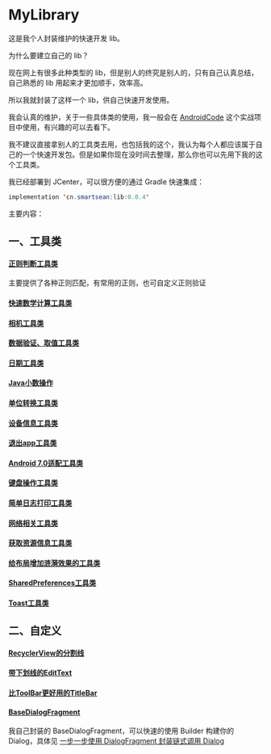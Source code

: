 # MyLibrary

这是我个人封装维护的快速开发 lib。

为什么要建立自己的 lib？

现在网上有很多此种类型的 lib，但是别人的终究是别人的，只有自己认真总结，自己熟悉的 lib 用起来才更加顺手，效率高。

所以我就封装了这样一个 lib，供自己快速开发使用。

我会认真的维护，关于一些具体类的使用，我一般会在 [AndroidCode](https://github.com/smartsean/AndroidCode) 这个实战项目中使用，有兴趣的可以去看下。

我不建议直接拿别人的工具类去用，也包括我的这个，我认为每个人都应该属于自己的一个快速开发包。但是如果你现在没时间去整理，那么你也可以先用下我的这个工具类。

我已经部署到 JCenter，可以很方便的通过 Gradle 快速集成：

``` java
implementation 'cn.smartsean:lib:0.0.4'
```

主要内容：

## 一、工具类

#### [正则判断工具类](https://github.com/smartsean/MyLibrary/blob/master/SeanLib/src/main/java/cn/smartsean/lib/utils/RegexUtils.java)
主要提供了各种正则匹配，有常用的正则，也可自定义正则验证

#### [快速数学计算工具类](https://github.com/smartsean/MyLibrary/blob/master/SeanLib/src/main/java/cn/smartsean/lib/utils/AndroidMath.java)

#### [相机工具类](https://github.com/smartsean/MyLibrary/blob/master/SeanLib/src/main/java/cn/smartsean/lib/utils/CameraUtils.java)

#### [数据验证、取值工具类](https://github.com/smartsean/MyLibrary/blob/master/SeanLib/src/main/java/cn/smartsean/lib/utils/DataUtils.java)

#### [日期工具类](https://github.com/smartsean/MyLibrary/blob/master/SeanLib/src/main/java/cn/smartsean/lib/utils/DateUtils.java)

#### [Java小数操作](https://github.com/smartsean/MyLibrary/blob/master/SeanLib/src/main/java/cn/smartsean/lib/utils/DecimalUtils.java)

#### [单位转换工具类](https://github.com/smartsean/MyLibrary/blob/master/SeanLib/src/main/java/cn/smartsean/lib/utils/DensityUtils.java)

#### [设备信息工具类](https://github.com/smartsean/MyLibrary/blob/master/SeanLib/src/main/java/cn/smartsean/lib/utils/DeviceUtils.java)

#### [退出app工具类](https://github.com/smartsean/MyLibrary/blob/master/SeanLib/src/main/java/cn/smartsean/lib/utils/ExitUtil.java)

#### [Android 7.0适配工具类](https://github.com/smartsean/MyLibrary/blob/master/SeanLib/src/main/java/cn/smartsean/lib/utils/FileProviderNAdapter.java)

#### [键盘操作工具类](https://github.com/smartsean/MyLibrary/blob/master/SeanLib/src/main/java/cn/smartsean/lib/utils/KeyBoardUtil.java)

#### [简单日志打印工具类](https://github.com/smartsean/MyLibrary/blob/master/SeanLib/src/main/java/cn/smartsean/lib/utils/Logger.java)

#### [网络相关工具类](https://github.com/smartsean/MyLibrary/blob/master/SeanLib/src/main/java/cn/smartsean/lib/utils/NetWorkUtils.java)

#### [获取资源信息工具类](https://github.com/smartsean/MyLibrary/blob/master/SeanLib/src/main/java/cn/smartsean/lib/utils/ResourceUtils.java)

#### [给布局增加涟漪效果的工具类](https://github.com/smartsean/MyLibrary/blob/master/SeanLib/src/main/java/cn/smartsean/lib/utils/RippleLayoutUtil.java)

#### [SharedPreferences工具类](https://github.com/smartsean/MyLibrary/blob/master/SeanLib/src/main/java/cn/smartsean/lib/utils/SPUtils.java)

#### [Toast工具类](https://github.com/smartsean/MyLibrary/blob/master/SeanLib/src/main/java/cn/smartsean/lib/utils/ToastUtil.java)


## 二、自定义

#### [RecyclerView的分割线](https://github.com/smartsean/MyLibrary/blob/master/SeanLib/src/main/java/cn/smartsean/lib/widget/recyclerview/RecyclerItemDivider.java)

#### [带下划线的EditText](https://github.com/smartsean/MyLibrary/blob/master/SeanLib/src/main/java/cn/smartsean/lib/widget/LineEditText.java)

#### [比ToolBar更好用的TitleBar](https://github.com/smartsean/MyLibrary/blob/master/SeanLib/src/main/java/cn/smartsean/lib/widget/common/TitleBar.java)

#### [BaseDialogFragment](https://juejin.im/post/5a6f032ef265da3e377c4a49)
我自己封装的 BaseDialogFragment，可以快速的使用 Builder 构建你的 Dialog，具体见 [一步一步使用 DialogFragment 封装链式调用 Dialog](https://juejin.im/post/5a6f032ef265da3e377c4a49)

#### []()


